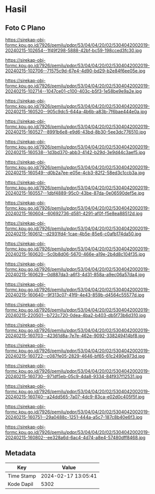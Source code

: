 # Hasil

## Foto C Plano

https://sirekap-obj-formc.kpu.go.id/7926/pemilu/pdpr/53/04/04/20/02/5304042002019-20240215-102654--1f49f298-5888-42bf-bc59-198cced3fc30.jpg

https://sirekap-obj-formc.kpu.go.id/7926/pemilu/pdpr/53/04/04/20/02/5304042002019-20240215-102706--71575c9d-67e4-4d90-bd29-b2e84f6ee05e.jpg

https://sirekap-obj-formc.kpu.go.id/7926/pemilu/pdpr/53/04/04/20/02/5304042002019-20240215-102714--1047ce01-c100-403c-b5f3-1e58be9e9a2e.jpg

https://sirekap-obj-formc.kpu.go.id/7926/pemilu/pdpr/53/04/04/20/02/5304042002019-20240215-160520--905c9dc5-644a-4b6b-a83b-7f6bae444e0a.jpg

https://sirekap-obj-formc.kpu.go.id/7926/pemilu/pdpr/53/04/04/20/02/5304042002019-20240215-160527--8991b6e8-e9d6-43bd-8b30-5ee3dc776510.jpg

https://sirekap-obj-formc.kpu.go.id/7926/pemilu/pdpr/53/04/04/20/02/5304042002019-20240215-160538--1d3bd370-abb3-4142-b29d-3e9d44c3aef5.jpg

https://sirekap-obj-formc.kpu.go.id/7926/pemilu/pdpr/53/04/04/20/02/5304042002019-20240215-160549--d0b2a7ee-e05e-4cb3-82f2-58ed3c1ccb3a.jpg

https://sirekap-obj-formc.kpu.go.id/7926/pemilu/pdpr/53/04/04/20/02/5304042002019-20240215-160557--1dbf4889-95c0-43be-87da-0e06590def5e.jpg

https://sirekap-obj-formc.kpu.go.id/7926/pemilu/pdpr/53/04/04/20/02/5304042002019-20240215-160604--60692736-d581-4291-af0f-f5e8ea88512d.jpg

https://sirekap-obj-formc.kpu.go.id/7926/pemilu/pdpr/53/04/04/20/02/5304042002019-20240215-160612--d2931fd4-1cae-4b5e-85e6-c0afb174da50.jpg

https://sirekap-obj-formc.kpu.go.id/7926/pemilu/pdpr/53/04/04/20/02/5304042002019-20240215-160620--5c0b8d06-5670-466e-a19e-2b4d8c104f35.jpg

https://sirekap-obj-formc.kpu.go.id/7926/pemilu/pdpr/53/04/04/20/02/5304042002019-20240215-160629--0d887da3-a6f3-4d31-858a-a9ec06a57da4.jpg

https://sirekap-obj-formc.kpu.go.id/7926/pemilu/pdpr/53/04/04/20/02/5304042002019-20240215-160640--9f313c07-41f9-4e43-859b-d4564c55577d.jpg

https://sirekap-obj-formc.kpu.go.id/7926/pemilu/pdpr/53/04/04/20/02/5304042002019-20240215-220501--b722c720-0dea-4ba2-b403-db5f73b6d310.jpg

https://sirekap-obj-formc.kpu.go.id/7926/pemilu/pdpr/53/04/04/20/02/5304042002019-20240215-160703--42361d8a-7e7e-462e-9092-338249414bf8.jpg

https://sirekap-obj-formc.kpu.go.id/7926/pemilu/pdpr/53/04/04/20/02/5304042002019-20240215-160722--c087fe05-2829-4646-bf65-61c2490e973d.jpg

https://sirekap-obj-formc.kpu.go.id/7926/pemilu/pdpr/53/04/04/20/02/5304042002019-20240215-160730--971df5eb-05c9-4da8-9334-84f937f12531.jpg

https://sirekap-obj-formc.kpu.go.id/7926/pemilu/pdpr/53/04/04/20/02/5304042002019-20240215-160740--a24dd565-7a07-4dc9-83ca-e02d0c405f5f.jpg

https://sirekap-obj-formc.kpu.go.id/7926/pemilu/pdpr/53/04/04/20/02/5304042002019-20240215-160751--29a0488c-1251-444a-a5c7-187c8b40e6f3.jpg

https://sirekap-obj-formc.kpu.go.id/7926/pemilu/pdpr/53/04/04/20/02/5304042002019-20240215-160802--ee328a6d-6ac4-4d74-a8e4-57480dff8468.jpg


## Metadata

| Key        | Value               |
| ---------- | ------------------- |
| Time Stamp | 2024-02-17 13:05:41 |
| Kode Dapil | 5302                |



